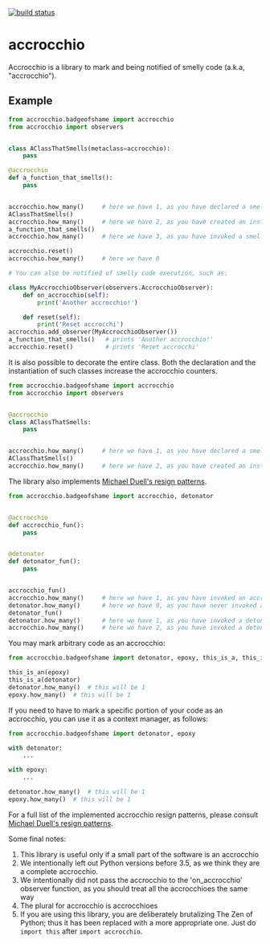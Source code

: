 [![build status](https://img.shields.io/travis/fcracker79/accrocchio/master.svg?style=flat-square)](https://travis-ci.org/fcracker79/accrocchio)

# accrocchio
Accrocchio is a library to mark and being notified of smelly code (a.k.a, "accrocchio").

Example
-------


```python
from accrocchio.badgeofshame import accrocchio
from accrocchio import observers


class AClassThatSmells(metaclass=accrocchio):
    pass

@accrocchio
def a_function_that_smells():
    pass


accrocchio.how_many()     # here we have 1, as you have declared a smelly class
AClassThatSmells()
accrocchio.how_many()     # here we have 2, as you have created an instance of a smelly class
a_function_that_smells()
accrocchio.how_many()     # here we have 3, as you have invoked a smelly function

accrocchio.reset()
accrocchio.how_many()     # here we have 0

# You can also be notified of smelly code execution, such as:

class MyAccrocchioObserver(observers.AccrocchioObserver):
    def on_accrocchio(self):
        print('Another accrocchio!')

    def reset(self):
        print('Reset accrocchi')
accrocchio.add_observer(MyAccrocchioObserver())
a_function_that_smells()   # prints 'Another accrocchio!'
accrocchio.reset()         # prints 'Reset accrocchi'

```

It is also possible to decorate the entire class. Both the declaration and the instantiation
of such classes increase the accrocchio counters.

```python
from accrocchio.badgeofshame import accrocchio
from accrocchio import observers


@accrocchio
class AClassThatSmells:
    pass


accrocchio.how_many()     # here we have 1, as you have declared a smelly class
AClassThatSmells()
accrocchio.how_many()     # here we have 2, as you have created an instance of a smelly class

```

The library also implements [Michael Duell's resign patterns](http://nishitalab.org/user/paulo/files/resign-patterns.txt).

```python
from accrocchio.badgeofshame import accrocchio, detonator


@accrocchio
def accrocchio_fun():
    pass


@detonator
def detonator_fun():
    pass


accrocchio_fun()
accrocchio.how_many()     # here we have 1, as you have invoked an accrocchio function
detonator.how_many()      # here we have 0, as you have never invoked a detonator function
detonator_fun()
detonator.how_many()      # here we have 1, as you have invoked a detonator function
accrocchio.how_many()     # here we have 2, as you have invoked a detonator function, which is an accrocchio

```

You may mark arbitrary code as an accrocchio:

```python
from accrocchio.badgeofshame import detonator, epoxy, this_is_a, this_is_an

this_is_an(epoxy)
this_is_a(detonator)
detonator.how_many()  # this will be 1
epoxy.how_many()  # this will be 1

```

If you need to have to mark a specific portion of your code as an accrocchio, you can use it as a context manager, as follows:

```python
from accrocchio.badgeofshame import detonator, epoxy

with detonator:
    ...

with epoxy:
    ...

detonator.how_many()  # this will be 1
epoxy.how_many()  # this will be 1

```

For a full list of the implemented accrocchio resign patterns, please consult [Michael Duell's resign patterns](http://nishitalab.org/user/paulo/files/resign-patterns.txt).

Some final notes:

1. This library is useful only if a small part of the software is an accrocchio
2. We intentionally left out Python versions before 3.5, as we think they are a complete accrocchio.
3. We intentionally did not pass the accrocchio to the 'on_accrocchio' observer function, as you should treat all the accrocchioes the same way
4. The plural for accrocchio is accrocchioes
5. If you are using this library, you are deliberately brutalizing The Zen of Python; thus it has been replaced with a more appropriate one.
   Just do `import this` after `import accrocchio`.
